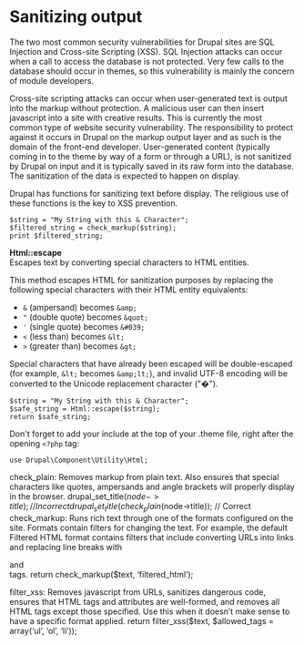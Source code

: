 # Sanitizing output

The two most common security vulnerabilities for Drupal sites are SQL Injection and Cross-site Scripting (XSS). 
SQL Injection attacks can occur when a call to access the database is not protected. Very few calls to the database should occur in themes, so this vulnerability is mainly the concern of module developers. 

Cross-site scripting attacks can occur when user-generated text is output into the markup without protection. A malicious user can then insert javascript into a site with creative results. This is currently the most common type of website security vulnerability. The responsibility to protect against it occurs in Drupal on the markup output layer and as such is the domain of the front-end developer. User-generated content (typically coming in to the theme by way of a form or through a URL), is not sanitized by Drupal on input and it is typically saved in its raw form into the database. The sanitization of the data is expected to happen on display.

Drupal has functions for sanitizing text before display. The religious use of these functions is the key to XSS prevention.


```
$string = "My String with this & Character";
$filtered_string = check_markup($string);
print $filtered_string;
```

**Html::escape**<br>
Escapes text by converting special characters to HTML entities.

This method escapes HTML for sanitization purposes by replacing the following special characters with their HTML entity equivalents:

* ```&``` (ampersand) becomes ```&amp;```
* ```"``` (double quote) becomes ```&quot;```
* ```'``` (single quote) becomes ```&#039;```
* ```<``` (less than) becomes ```&lt;```
* ```>``` (greater than) becomes ```&gt;```


Special characters that have already been escaped will be double-escaped (for example, ```&lt;``` becomes ```&amp;lt;```), and invalid UTF-8 encoding will be converted to the Unicode replacement character ("�").

```
$string = "My String with this & Character";
$safe_string = Html::escape($string);
return $safe_string;
```
Don't forget to add your include at the top of your .theme file, right after the opening ```<?php``` tag:

```
use Drupal\Component\Utility\Html;
```

check_plain: Removes markup from plain text. Also ensures that special characters like quotes, ampersands and angle brackets will properly display in the browser.
drupal_set_title($node->title);			// Incorrect
drupal_set_title(check_plain($node->title)); 	// Correct
check_markup: Runs rich text through one of the formats configured on the site. Formats contain filters for changing the text. For example, the default Filtered HTML format contains filters that include converting URLs into links and replacing line breaks with <p> and <br /> tags. 
return check_markup($text, ‘filtered_html’);

filter_xss: Removes javascript from URLs, sanitizes dangerous code, ensures that HTML tags and attributes are well-formed, and removes all HTML tags except those specified. Use this when it doesn’t make sense to have a specific format applied.
return filter_xss($text, $allowed_tags = array(‘ul’, ‘ol’, ‘li’));